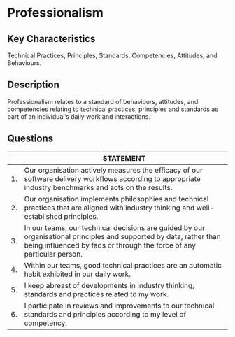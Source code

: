 # Professionalism

## Key Characteristics
Technical Practices, Principles, Standards, Competencies, Attitudes, and Behaviours.

## Description
Professionalism relates to a standard of behaviours, attitudes, and competencies relating to technical practices, principles and standards as part of an individual’s daily work and interactions.

## Questions

| | STATEMENT  |
|---	|---	|
| 1. | Our organisation actively measures the efficacy of our software delivery workflows according to appropriate industry benchmarks and acts on the results. |
| 2. | Our organisation implements philosophies and technical practices that are aligned with industry thinking and well-established principles. | 
| 3. | In our teams, our technical decisions are guided by our organisational principles and supported by data, rather than being influenced by fads or through the force of any particular person.	|
| 4. | Within our teams, good technical practices are an automatic habit exhibited in our daily work. |
| 5. | I keep abreast of developments in industry thinking, standards and practices related to my work.	| 
| 6. | I participate in reviews and improvements to our technical standards and principles according to my level of competency. |
